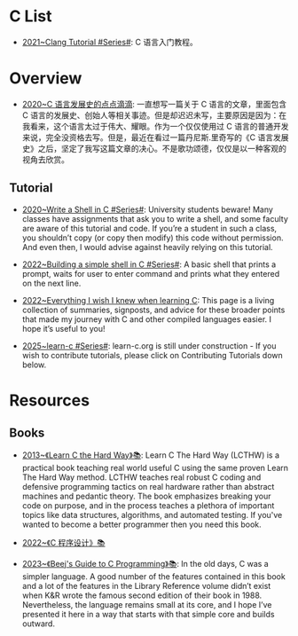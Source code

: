 # C List

- [2021~Clang Tutorial #Series#](https://github.com/wangdoc/clang-tutorial): C 语言入门教程。

# Overview

- [2020~C 语言发展史的点点滴滴](https://mp.weixin.qq.com/s/rJVEKjxIrfiV-nSluvXZVg): 一直想写一篇关于 C 语言的文章，里面包含 C 语言的发展史、创始人等相关事迹。但是却迟迟未写，主要原因是因为：在我看来，这个语言太过于伟大、耀眼。作为一个仅仅使用过 C 语言的普通开发来说，完全没资格去写。但是，最近在看过一篇丹尼斯.里奇写的《C 语言发展史》之后，坚定了我写这篇文章的决心。不是歌功颂德，仅仅是以一种客观的视角去欣赏。

## Tutorial

- [2020~Write a Shell in C #Series#](https://brennan.io/2015/01/16/write-a-shell-in-c/): University students beware! Many classes have assignments that ask you to write a shell, and some faculty are aware of this tutorial and code. If you’re a student in such a class, you shouldn’t copy (or copy then modify) this code without permission. And even then, I would advise against heavily relying on this tutorial.

- [2022~Building a simple shell in C #Series#](https://blog.ehoneahobed.com/building-a-simple-shell-in-c-part-1): A basic shell that prints a prompt, waits for user to enter command and prints what they entered on the next line.

- [2022~Everything I wish I knew when learning C](https://tmewett.com/c-tips/): This page is a living collection of summaries, signposts, and advice for these broader points that made my journey with C and other compiled languages easier. I hope it’s useful to you!

- [2025~learn-c #Series#](https://www.learn-c.org/): learn-c.org is still under construction - If you wish to contribute tutorials, please click on Contributing Tutorials down below.

# Resources

## Books

- [2013~《Learn C the Hard Way》📚](https://learncodethehardway.org/c/): Learn C The Hard Way (LCTHW) is a practical book teaching real world useful C using the same proven Learn The Hard Way method. LCTHW teaches real robust C coding and defensive programming tactics on real hardware rather than abstract machines and pedantic theory. The book emphasizes breaking your code on purpose, and in the process teaches a plethora of important topics like data structures, algorithms, and automated testing. If you've wanted to become a better programmer then you need this book.

- [2022~《C 程序设计》📚](https://www.yuque.com/qyuhen/c11)

- [2023~《Beej's Guide to C Programming》📚](https://beej.us/guide/bgc/html/split/index.html): In the old days, C was a simpler language. A good number of the features contained in this book and a lot of the features in the Library Reference volume didn’t exist when K&R wrote the famous second edition of their book in 1988. Nevertheless, the language remains small at its core, and I hope I’ve presented it here in a way that starts with that simple core and builds outward.
